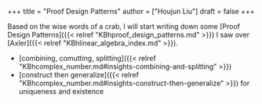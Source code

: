 +++
title = "Proof Design Patterns"
author = ["Houjun Liu"]
draft = false
+++

Based on the wise words of a crab, I will start writing down some [Proof Design Patterns]({{< relref "KBhproof_design_patterns.md" >}}) I saw over [Axler]({{< relref "KBhlinear_algebra_index.md" >}}).

-   [combining, comutting, splitting]({{< relref "KBhcomplex_number.md#insights-combining-and-splitting" >}})
-   [construct then generalize]({{< relref "KBhcomplex_number.md#insights-construct-then-generalize" >}}) for uniqueness and existence